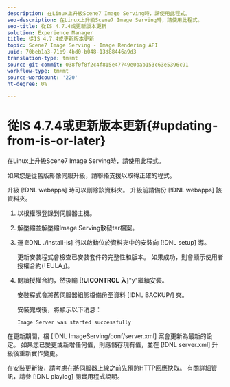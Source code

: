 ```yaml
---
description: 在Linux上升級Scene7 Image Serving時，請使用此程式。
seo-description: 在Linux上升級Scene7 Image Serving時，請使用此程式。
seo-title: 從IS 4.7.4或更新版本更新
solution: Experience Manager
title: 從IS 4.7.4或更新版本更新
topic: Scene7 Image Serving - Image Rendering API
uuid: 70beb1a3-71b9-4bd0-b048-13d88446a9d3
translation-type: tm+mt
source-git-commit: 038f0f8f2c4f815e47749e0bab153c63e5396c91
workflow-type: tm+mt
source-wordcount: '220'
ht-degree: 0%

---
```



# 從IS 4.7.4或更新版本更新{#updating-from-is-or-later}

在Linux上升級Scene7 Image Serving時，請使用此程式。

如果您是從舊版影像伺服升級，請聯絡支援以取得正確的程式。

升級 [!DNL webapps] 時可以刪除該資料夾。 升級前請備份 [!DNL webapps] 該資料夾。

1. 以根權限登錄到伺服器主機。
1. 解壓縮並解壓縮Image Serving散發tar檔案。
1. 運 [!DNL ./install-is] 行以啟動位於資料夾中的安裝向 [!DNL setup] 導。

   更新安裝程式會檢查已安裝套件的完整性和版本。 如果成功，則會顯示使用者授權合約(「EULA」)。
1. 閱讀授權合約，然後輸 **[!UICONTROL 入]**&quot;y&quot;繼續安裝。

   安裝程式會將舊伺服器組態檔備份至資料 [!DNL BACKUP/] 夾。

   安裝完成後，將顯示以下消息：

   `Image Server was started successfully`

在更新期間，檔 [!DNL ImageServing/conf/server.xml] 案會更新為最新的設定。 如果您已變更或新增任何值，則應儲存現有值，並在 [!DNL server.xml] 升級後重新實作變更。

在安裝更新後，請考慮在將伺服器上線之前先預熱HTTP回應快取。 有關詳細資訊，請參 [!DNL playlog] 閱實用程式說明。

